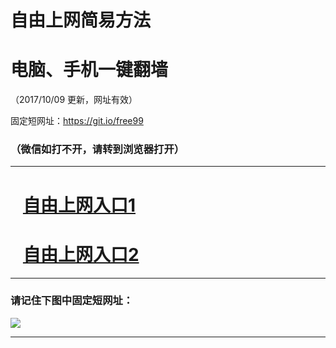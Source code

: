﻿# 自由上网简易方法

# 电脑、手机一键翻墙

（2017/10/09 更新，网址有效）

固定短网址：https://git.io/free99

### （微信如打不开，请转到浏览器打开）


***





# &nbsp;&nbsp; <a href="http://ft45855156.fwq-tz-1001.info/fwqtz01.html?t=100900119127 " target="_blank">自由上网入口1</a>
# &nbsp;&nbsp; <a href="http://ft195007252.fwq-tz-1002.info/fwqtz02.html?t=100900121664 " target="_blank">自由上网入口2</a>
***

### 请记住下图中固定短网址：

<img src="https://s3-us-west-2.amazonaws.com/fwq-1001/yjfq-20170905okok.png" /> 


***

